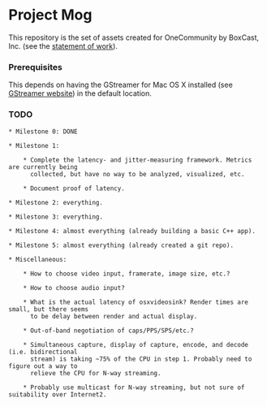 # Project Mog

This repository is the set of assets created for OneCommunity by BoxCast, Inc. (see the
[statement of work](https://docs.google.com/a/boxcast.com/document/d/1FHLF0yk8EeH25S9pPcU-l9HvlNepceR0Mr4YCoRNxLg/edit)).

### Prerequisites

This depends on having the GStreamer for Mac OS X installed (see
[GStreamer website](http://gstreamer.freedesktop.org/)) in the default location.

### TODO

	* Milestone 0: DONE
	
	* Milestone 1:
	
		* Complete the latency- and jitter-measuring framework. Metrics are currently being
		  collected, but have no way to be analyzed, visualized, etc.
		  
		* Document proof of latency.
	
	* Milestone 2: everything.
	
	* Milestone 3: everything.
	
	* Milestone 4: almost everything (already building a basic C++ app).
	
	* Milestone 5: almost everything (already created a git repo).
		
	* Miscellaneous:
	
		* How to choose video input, framerate, image size, etc.?
		
		* How to choose audio input?
		
		* What is the actual latency of osxvideosink? Render times are small, but there seems
		  to be delay between render and actual display.
		
		* Out-of-band negotiation of caps/PPS/SPS/etc.?
		
		* Simultaneous capture, display of capture, encode, and decode (i.e. bidirectional
		  stream) is taking ~75% of the CPU in step 1. Probably need to figure out a way to
		  relieve the CPU for N-way streaming.
		
		* Probably use multicast for N-way streaming, but not sure of suitability over Internet2.